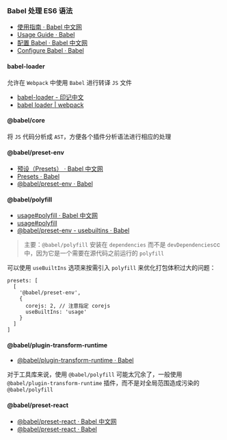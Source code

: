 ### Babel 处理 ES6 语法

- [使用指南 · Babel 中文网](https://www.babeljs.cn/docs/usage)
- [Usage Guide · Babel](https://babeljs.io/docs/en/usage)
- [配置 Babel · Babel 中文网](https://www.babeljs.cn/docs/configuration)
- [Configure Babel · Babel](https://babeljs.io/docs/en/configuration)

#### babel-loader

允许在 `Webpack` 中使用 `Babel` 进行转译 `JS` 文件

- [babel-loader - 印记中文](https://webpack.docschina.org/loaders/babel-loader/)
- [babel loader | webpack](https://webpack.js.org/loaders/babel-loader/)

#### @babel/core

将 `JS` 代码分析成 `AST`，方便各个插件分析语法进行相应的处理

#### @babel/preset-env

- [预设（Presets） · Babel 中文网](https://www.babeljs.cn/docs/presets)
- [Presets · Babel](https://babeljs.io/docs/en/presets)
- [@babel/preset-env · Babel](https://babeljs.io/docs/en/babel-preset-env)

#### @babel/polyfill

- [usage#polyfill · Babel 中文网](https://www.babeljs.cn/docs/usage#polyfill)
- [usage#polyfill](https://babeljs.io/docs/en/usage#polyfill)
- [@babel/preset-env - usebuiltins · Babel](https://babeljs.io/docs/en/babel-preset-env#usebuiltins)

> 主要：`@babel/polyfill` 安装在 `dependencies` 而不是 `devDependencies`cc 中，因为它是一个需要在源代码之前运行的 `polyfill`

可以使用 `useBuiltIns` 选项来按需引入 `polyfill` 来优化打包体积过大的问题：

```
presets: [
  [
    '@babel/preset-env',
    {
      corejs: 2, // 注意指定 corejs
      useBuiltIns: 'usage'
    }
  ]
]
```

#### @babel/plugin-transform-runtime

- [@babel/plugin-transform-runtime · Babel](https://babeljs.io/docs/en/babel-plugin-transform-runtime)

对于工具库来说，使用 `@babel/polyfill` 可能太冗余了，一般使用 `@babel/plugin-transform-runtime` 插件，而不是对全局范围造成污染的 `@babel/polyfill`

#### @babel/preset-react

- [@babel/preset-react · Babel 中文网](https://www.babeljs.cn/docs/babel-preset-react)
- [@babel/preset-react · Babel](https://babeljs.io/docs/en/babel-preset-react)
